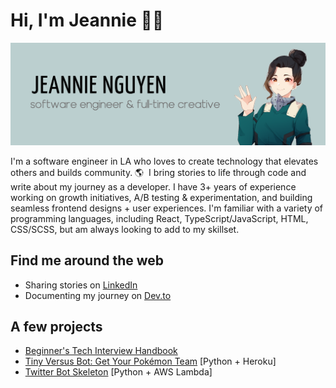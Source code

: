 # Hi, I'm Jeannie 👋🏼

![Repository Banner](jeannienguyen-banner.png)

I'm a software engineer in LA who loves to create technology that elevates others and builds community. 🌎&nbsp; I bring stories to life through code and write about my journey as a developer. I have 3+ years of experience working on growth initiatives, A/B testing & experimentation, and building seamless frontend designs + user experiences. I'm familiar with a variety of programming languages, including React, TypeScript/JavaScript, HTML, CSS/SCSS, but am always looking to add to my skillset.

## Find me around the web

- Sharing stories on [LinkedIn](https://www.linkedin.com/in/jeannie-t-nguyen/)
- Documenting my journey on [Dev.to](https://dev.to/jeannienguyen)

## A few projects

- [Beginner's Tech Interview Handbook](https://jeannie-nguyen.gitbook.io/beginners-tech-interview-handbook/)
- [Tiny Versus Bot: Get Your Pokémon Team](http://tinyversusbot.herokuapp.com/) [Python + Heroku]
- [Twitter Bot Skeleton](https://github.com/jeannienguyen/mha_screencaps) [Python + AWS Lambda]
